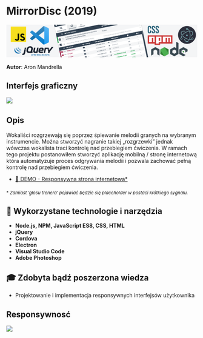 # MirrorDisc (2019)

[![Thumbnail](https://github.com/aronmandrella/MirrorDisc/blob/main/GitHub_Thumbnail.png)](https://github.com/aronmandrella/MirrorDisc/blob/main/GitHub_Thumbnail.png)

**Autor**: Aron Mandrella

## Interfejs graficzny
![](https://github.com/aronmandrella/MirrorDisc/blob/main/MirrorDiscPreview.gif)

## Opis
Wokaliści rozgrzewają się poprzez śpiewanie melodii granych na wybranym instrumencie. Można stworzyć nagranie takiej „rozgrzewki” jednak wówczas wokalista traci kontrolę nad przebiegiem ćwiczenia. W ramach tego projektu postanowiłem stworzyć aplikację mobilną / stronę internetową która automatyzuje proces odgrywania melodii i pozwala zachować pełną kontrolę nad przebiegiem ćwiczenia.

* [🎹 DEMO - Responsywna strona internetowa*](https://aronmandrella.github.io/CwiczeniaWokalne/)

<sub>\* *Zamiast ‘głosu trenera’ pojawiać będzie się placeholder w postaci krótkiego sygnału.*</sub>

## 🧰 Wykorzystane technologie i narzędzia
* **Node.js, NPM, JavaScript ES8, CSS, HTML**
* **jQuery**
* **Cordova**
* **Electron**
* **Visual Studio Code**
* **Adobe Photoshop**

## 🎓 Zdobyta bądź poszerzona wiedza
* Projektowanie i implementacja responsywnych interfejsów użytkownika

## Responsywnosć
![](https://github.com/aronmandrella/CwiczeniaWokalne/blob/main/-%20GIFs/Wokalne%20GUI%201.gif)
